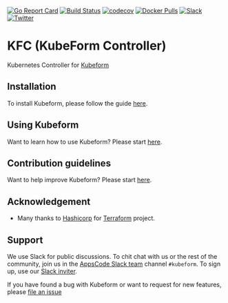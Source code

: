 

[![Go Report Card](https://goreportcard.com/badge/kubeform.dev/kfc)](https://goreportcard.com/report/kubeform.dev/kfc)
[![Build Status](https://github.com/kubeform/kfc/workflows/CI/badge.svg)](https://github.com/kubeform/kfc/actions?workflow=CI)
[![codecov](https://codecov.io/gh/kubeform/kfc/branch/master/graph/badge.svg)](https://codecov.io/gh/kubeform/kfc)
[![Docker Pulls](https://img.shields.io/docker/pulls/kubeform/kfc.svg)](https://hub.docker.com/r/kubeform/kfc/)
[![Slack](https://slack.appscode.com/badge.svg)](https://slack.appscode.com)
[![Twitter](https://img.shields.io/twitter/follow/kubeform.svg?style=social&logo=twitter&label=Follow)](https://twitter.com/intent/follow?screen_name=Kubeform)

# KFC (KubeForm Controller)

Kubernetes Controller for [Kubeform](https://github.com/kubeform/kubeform)

## Installation

To install Kubeform, please follow the guide [here](https://kubeform.com/docs/v0.0.1/setup/install/).

## Using Kubeform

Want to learn how to use Kubeform? Please start [here](https://kubeform.com/docs/v0.0.1/guides/).

## Contribution guidelines

Want to help improve Kubeform? Please start [here](https://kubeform.com/docs/v0.0.1/welcome/contributing/).

## Acknowledgement

- Many thanks to [Hashicorp](https://www.hashicorp.com/) for [Terraform](https://www.terraform.io/) project.

## Support

We use Slack for public discussions. To chit chat with us or the rest of the community, join us in the [AppsCode Slack team](https://appscode.slack.com/messages/C8NCX6N23/details/) channel `#kubeform`. To sign up, use our [Slack inviter](https://slack.appscode.com/).

If you have found a bug with Kubeform or want to request for new features, please [file an issue](https://github.com/kubeform/project/issues/new)
